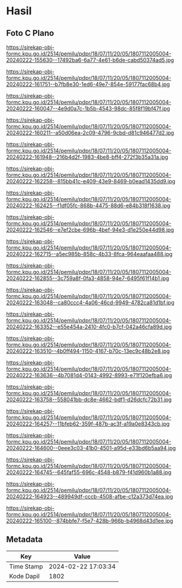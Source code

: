 # Hasil

## Foto C Plano

https://sirekap-obj-formc.kpu.go.id/2514/pemilu/pdpr/18/07/11/20/05/1807112005004-20240222-155630--17492ba6-6a77-4e61-b6de-cabd50374ad5.jpg

https://sirekap-obj-formc.kpu.go.id/2514/pemilu/pdpr/18/07/11/20/05/1807112005004-20240222-161751--b7fb8e30-1ed6-49e7-854e-59177fac68b4.jpg

https://sirekap-obj-formc.kpu.go.id/2514/pemilu/pdpr/18/07/11/20/05/1807112005004-20240222-160047--4e9d0a7c-1b5b-4543-98dc-85f8f19bf47f.jpg

https://sirekap-obj-formc.kpu.go.id/2514/pemilu/pdpr/18/07/11/20/05/1807112005004-20240222-160211--a50d06ea-2c09-4796-9cbd-d81c946477d2.jpg

https://sirekap-obj-formc.kpu.go.id/2514/pemilu/pdpr/18/07/11/20/05/1807112005004-20240222-161948--216b4d2f-1983-4be8-bff4-272f3b35a31a.jpg

https://sirekap-obj-formc.kpu.go.id/2514/pemilu/pdpr/18/07/11/20/05/1807112005004-20240222-162258--815bb41c-e409-43e9-8469-b0ead1435dd9.jpg

https://sirekap-obj-formc.kpu.go.id/2514/pemilu/pdpr/18/07/11/20/05/1807112005004-20240222-162425--f1df05fc-868b-4475-88d6-e84b318f1638.jpg

https://sirekap-obj-formc.kpu.go.id/2514/pemilu/pdpr/18/07/11/20/05/1807112005004-20240222-162546--e7ef2cbe-696b-4bef-94e3-d1e250e44d98.jpg

https://sirekap-obj-formc.kpu.go.id/2514/pemilu/pdpr/18/07/11/20/05/1807112005004-20240222-162715--a5ec985b-858c-4b33-8fca-964eaafaa488.jpg

https://sirekap-obj-formc.kpu.go.id/2514/pemilu/pdpr/18/07/11/20/05/1807112005004-20240222-162855--3c759a8f-0fa3-4858-94e7-6495f61f14b1.jpg

https://sirekap-obj-formc.kpu.go.id/2514/pemilu/pdpr/18/07/11/20/05/1807112005004-20240222-163048--ca80ccc4-4a06-46cd-9949-4782ca81d1bf.jpg

https://sirekap-obj-formc.kpu.go.id/2514/pemilu/pdpr/18/07/11/20/05/1807112005004-20240222-163352--e55e454a-2410-4fc0-b7cf-042a46cfa89d.jpg

https://sirekap-obj-formc.kpu.go.id/2514/pemilu/pdpr/18/07/11/20/05/1807112005004-20240222-163510--4b0ff494-1150-4167-b70c-13ec9c48b2e8.jpg

https://sirekap-obj-formc.kpu.go.id/2514/pemilu/pdpr/18/07/11/20/05/1807112005004-20240222-163636--4b7081d4-0143-4992-8993-e71f120efba6.jpg

https://sirekap-obj-formc.kpu.go.id/2514/pemilu/pdpr/18/07/11/20/05/1807112005004-20240222-163758--558041bb-dc8e-4662-bdf1-d26dcfc72b31.jpg

https://sirekap-obj-formc.kpu.go.id/2514/pemilu/pdpr/18/07/11/20/05/1807112005004-20240222-164257--11bfeb62-359f-487b-ac3f-a19a0e8343cb.jpg

https://sirekap-obj-formc.kpu.go.id/2514/pemilu/pdpr/18/07/11/20/05/1807112005004-20240222-164600--0eee3c03-41b0-4501-a95d-e33bd6b5aa94.jpg

https://sirekap-obj-formc.kpu.go.id/2514/pemilu/pdpr/18/07/11/20/05/1807112005004-20240222-164745--645faf55-696c-4548-b879-f41d960b1a88.jpg

https://sirekap-obj-formc.kpu.go.id/2514/pemilu/pdpr/18/07/11/20/05/1807112005004-20240222-164923--489949df-cccb-4508-afbe-c12a373d74ea.jpg

https://sirekap-obj-formc.kpu.go.id/2514/pemilu/pdpr/18/07/11/20/05/1807112005004-20240222-165100--874bbfe7-f5e7-428b-966b-b4968d43d1ee.jpg


## Metadata

| Key        | Value               |
| ---------- | ------------------- |
| Time Stamp | 2024-02-22 17:03:34 |
| Kode Dapil | 1802                |



